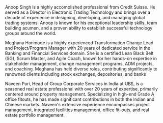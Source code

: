 Anoop Singh is a highly accomplished professional from Credit Suisse. He served as a Director in Electronic Trading Technology and brings over a decade of experience in designing, developing, and managing global trading systems. Anoop is known for his exceptional leadership skills, team building acumen, and a proven ability to establish successful technology groups around the world.


Meghana Honmode is a highly experienced Transformation Change Lead and Project/Program Manager with 20 years of dedicated service in the Banking and Financial Services domain. She is a certified Lean Black Belt (SG), Scrum Master, and Agile Coach, known for her hands-on expertise in stakeholder management, change management programs, ADM projects, and coaching. Meghana has held diverse roles, contributing significantly to renowned clients including stock exchanges, depositories, and banks


Naveen Puri, Head of Group Corporate Services in India at UBS, is a seasoned real estate professional with over 20 years of expertise, primarily centered around property management. Specializing in high-end Grade A office fitouts, he has made significant contributions in both the Indian and Chinese markets. Naveen's extensive experience encompasses project management, integrated facilities management, office fit-outs, and real estate portfolio management. 
